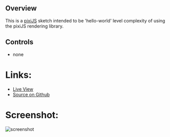 ## Overview

This is a [pixiJS][pixijs-home] sketch intended to be 'hello-world' level complexity of using the pixiJS rendering library.

## Controls

* none

# Links:

* [Live View][live-view]
* [Source on Github][source-code]

# Screenshot:

![screenshot][screenshot-01]

[pixijs-home]: https://pixijs.com/
[source-code]: https://github.com/brianhonohan/sketchbook/tree/master/pixijs/hello-world/
[live-view]: https://brianhonohan.com/sketchbook/p5js/hello-world/
[screenshot-01]: ./screenshot-01.png
